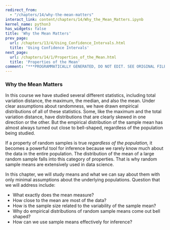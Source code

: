 ```yaml
---
redirect_from:
  - "/chapters/14/why-the-mean-matters"
interact_link: content/chapters/14/Why_the_Mean_Matters.ipynb
kernel_name: python3
has_widgets: false
title: 'Why the Mean Matters'
prev_page:
  url: /chapters/13/4/Using_Confidence_Intervals.html
  title: 'Using Confidence Intervals'
next_page:
  url: /chapters/14/1/Properties_of_the_Mean.html
  title: 'Properties of the Mean'
comment: "***PROGRAMMATICALLY GENERATED, DO NOT EDIT. SEE ORIGINAL FILES IN /content***"
---
```

### Why the Mean Matters
In this course we have studied several different statistics, including total variation distance, the maximum, the median, and also the mean. Under clear assumptions about randomness, we have drawn empirical distributions of all of these statistics. Some, like the maximum and the total variation distance, have distributions that are clearly skewed in one direction or the other. But the empirical distribution of the sample mean has almost always turned out close to bell-shaped, regardless of the population being studied.

If a property of random samples is true *regardless of the population,* it becomes a powerful tool for inference because we rarely know much about the data in the entire population. The distribution of the mean of a large random sample falls into this category of properties. That is why random sample means are extensively used in data science.

In this chapter, we will study means and what we can say about them with only minimal assumptions about the underlying populations. Question that we will address include:

- What exactly does the mean measure?
- How close to the mean are most of the data?
- How is the sample size related to the variability of the sample mean?
- Why do empirical distributions of random sample means come out bell shaped?
- How can we use sample means effectively for inference?
